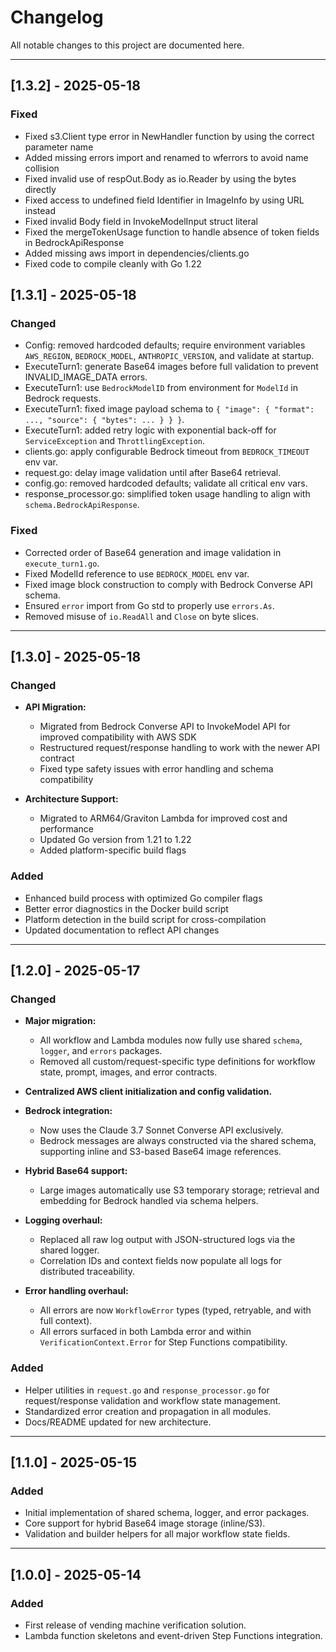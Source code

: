 # Changelog

All notable changes to this project are documented here.

---

## \[1.3.2] - 2025-05-18

### Fixed

* Fixed s3.Client type error in NewHandler function by using the correct parameter name
* Added missing errors import and renamed to wferrors to avoid name collision
* Fixed invalid use of respOut.Body as io.Reader by using the bytes directly
* Fixed access to undefined field Identifier in ImageInfo by using URL instead
* Fixed invalid Body field in InvokeModelInput struct literal
* Fixed the mergeTokenUsage function to handle absence of token fields in BedrockApiResponse
* Added missing aws import in dependencies/clients.go
* Fixed code to compile cleanly with Go 1.22

## \[1.3.1] - 2025-05-18

### Changed

* Config: removed hardcoded defaults; require environment variables `AWS_REGION`, `BEDROCK_MODEL`, `ANTHROPIC_VERSION`, and validate at startup.
* ExecuteTurn1: generate Base64 images before full validation to prevent INVALID\_IMAGE\_DATA errors.
* ExecuteTurn1: use `BedrockModelID` from environment for `ModelId` in Bedrock requests.
* ExecuteTurn1: fixed image payload schema to `{ "image": { "format": ..., "source": { "bytes": ... } } }`.
* ExecuteTurn1: added retry logic with exponential back-off for `ServiceException` and `ThrottlingException`.
* clients.go: apply configurable Bedrock timeout from `BEDROCK_TIMEOUT` env var.
* request.go: delay image validation until after Base64 retrieval.
* config.go: removed hardcoded defaults; validate all critical env vars.
* response\_processor.go: simplified token usage handling to align with `schema.BedrockApiResponse`.

### Fixed

* Corrected order of Base64 generation and image validation in `execute_turn1.go`.
* Fixed ModelId reference to use `BEDROCK_MODEL` env var.
* Fixed image block construction to comply with Bedrock Converse API schema.
* Ensured `error` import from Go std to properly use `errors.As`.
* Removed misuse of `io.ReadAll` and `Close` on byte slices.

---

## \[1.3.0] - 2025-05-18

### Changed

* **API Migration:**

  * Migrated from Bedrock Converse API to InvokeModel API for improved compatibility with AWS SDK
  * Restructured request/response handling to work with the newer API contract
  * Fixed type safety issues with error handling and schema compatibility
* **Architecture Support:**

  * Migrated to ARM64/Graviton Lambda for improved cost and performance
  * Updated Go version from 1.21 to 1.22
  * Added platform-specific build flags

### Added

* Enhanced build process with optimized Go compiler flags
* Better error diagnostics in the Docker build script
* Platform detection in the build script for cross-compilation
* Updated documentation to reflect API changes

---

## \[1.2.0] - 2025-05-17

### Changed

* **Major migration:**

  * All workflow and Lambda modules now fully use shared `schema`, `logger`, and `errors` packages.
  * Removed all custom/request-specific type definitions for workflow state, prompt, images, and error contracts.
* **Centralized AWS client initialization and config validation.**
* **Bedrock integration:**

  * Now uses the Claude 3.7 Sonnet Converse API exclusively.
  * Bedrock messages are always constructed via the shared schema, supporting inline and S3-based Base64 image references.
* **Hybrid Base64 support:**

  * Large images automatically use S3 temporary storage; retrieval and embedding for Bedrock handled via schema helpers.
* **Logging overhaul:**

  * Replaced all raw log output with JSON-structured logs via the shared logger.
  * Correlation IDs and context fields now populate all logs for distributed traceability.
* **Error handling overhaul:**

  * All errors are now `WorkflowError` types (typed, retryable, and with full context).
  * All errors surfaced in both Lambda error and within `VerificationContext.Error` for Step Functions compatibility.

### Added

* Helper utilities in `request.go` and `response_processor.go` for request/response validation and workflow state management.
* Standardized error creation and propagation in all modules.
* Docs/README updated for new architecture.

---

## \[1.1.0] - 2025-05-15

### Added

* Initial implementation of shared schema, logger, and error packages.
* Core support for hybrid Base64 image storage (inline/S3).
* Validation and builder helpers for all major workflow state fields.

---

## \[1.0.0] - 2025-05-14

### Added

* First release of vending machine verification solution.
* Lambda function skeletons and event-driven Step Functions integration.
